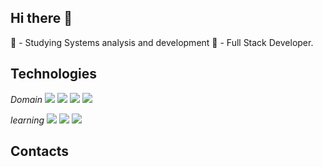 ## Hi there 👋

📔 - Studying Systems analysis and development 
📝 - Full Stack Developer.

## Technologies

_Domain_
  <img src="https://cdn.jsdelivr.net/gh/devicons/devicon@latest/icons/java/java-original.svg" />
  <img src="https://cdn.jsdelivr.net/gh/devicons/devicon@latest/icons/nodejs/nodejs-original.svg" />
  <img src="https://cdn.jsdelivr.net/gh/devicons/devicon@latest/icons/react/react-original.svg" />
  <img src="https://cdn.jsdelivr.net/gh/devicons/devicon@latest/icons/javascript/javascript-original.svg" />


_learning_
  <img src="https://cdn.jsdelivr.net/gh/devicons/devicon@latest/icons/typescript/typescript-original.svg" />
  <img src="https://cdn.jsdelivr.net/gh/devicons/devicon@latest/icons/spring/spring-original.svg" />
  <img src="https://cdn.jsdelivr.net/gh/devicons/devicon@latest/icons/python/python-original.svg" />




## Contacts


